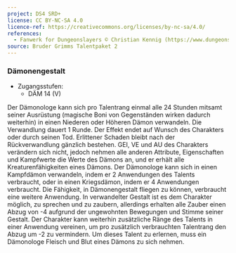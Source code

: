 ```yaml
---
project: DS4 SRD+
license: CC BY-NC-SA 4.0
licence-ref: https://creativecommons.org/licenses/by-nc-sa/4.0/
references: 
  - Fanwerk for Dungeonslayers © Christian Kennig (https://www.dungeonslayers.net/)
source: Bruder Grimms Talentpaket 2
---
```


### Dämonengestalt

- Zugangsstufen:
  - DÄM 14 (V)

Der Dämonologe kann sich pro Talentrang einmal alle 24 Stunden mitsamt seiner Ausrüstung (magische Boni von Gegenständen wirken dadurch weiterhin) in einen Niederen oder Höheren Dämon verwandeln. Die Verwandlung dauert 1 Runde. Der Effekt endet auf Wunsch des Charakters oder durch seinen Tod. Erlittener Schaden bleibt nach der Rückverwandlung gänzlich bestehen. GEI, VE und AU des Charakters verändern sich nicht, jedoch nehmen alle anderen Attribute, Eigenschaften und Kampfwerte die Werte des Dämons an, und er erhält alle Kreaturenfähigkeiten eines Dämons. Der Dämonologe kann sich in einen Kampfdämon verwandeln, indem er 2 Anwendungen des Talents verbraucht, oder in einen Kriegsdämon, indem er 4 Anwendungen verbraucht. Die Fähigkeit, in Dämonengestalt fliegen zu können, verbraucht eine weitere Anwendung. In verwandelter Gestalt ist es dem Charakter möglich, zu sprechen und zu zaubern, allerdings erhalten alle Zauber einen Abzug von -4 aufgrund der ungewohnten Bewegungen und Stimme seiner Gestalt. Der Charakter kann weiterhin zusätzliche Ränge des Talents in einer Anwendung vereinen, um pro zusätzlich verbrauchten Talentrang den Abzug um -2 zu vermindern. Um dieses Talent zu erlernen, muss ein Dämonologe Fleisch und Blut eines Dämons zu sich nehmen.

